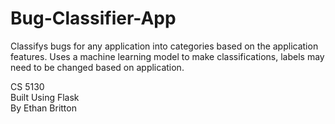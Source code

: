 # Bug-Classifier-App
Classifys bugs for any application into categories based on the application features. Uses a machine learning model to make classifications, labels may need to be changed based on application. <br />


CS 5130 <br />
Built Using Flask <br />
By Ethan Britton
